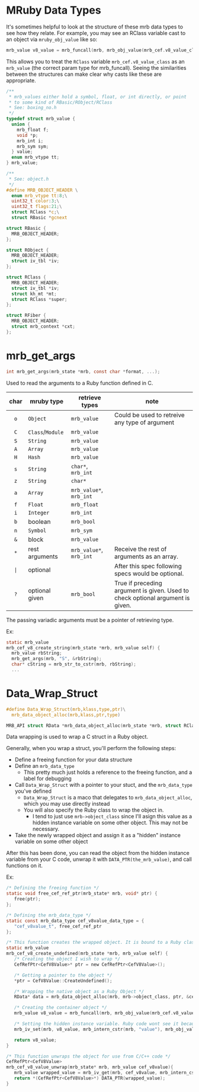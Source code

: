 MRuby Data Types
================

It's sometimes helpful to look at the structure of these mrb data types to see how they relate.
For example, you may see an RClass variable cast to an object via `mruby_obj_value` like so:

```C
mrb_value v8_value = mrb_funcall(mrb, mrb_obj_value(mrb_cef.v8_value_class), "new", 0);
```

This allows you to treat the `RClass` variable `mrb_cef.v8_value_class` as an `mrb_value`
(the correct param type for mrb_funcall). Seeing the similarities between the structures
can make clear why casts like these are appropriate.

```C
/**
 * mrb_values either hold a symbol, float, or int directly, or point
 * to some kind of RBasic/RObject/RClass
 * See: boxing_no.h
 */
typedef struct mrb_value {
  union {
    mrb_float f;
    void *p;
    mrb_int i;
    mrb_sym sym;
  } value;
  enum mrb_vtype tt;
} mrb_value;

/**
 * See: object.h
 */
#define MRB_OBJECT_HEADER \
  enum mrb_vtype tt:8;\
  uint32_t color:3;\
  uint32_t flags:21;\
  struct RClass *c;\
  struct RBasic *gcnext

struct RBasic {
  MRB_OBJECT_HEADER;
};

struct RObject {
  MRB_OBJECT_HEADER;
  struct iv_tbl *iv;
};

struct RClass {
  MRB_OBJECT_HEADER;
  struct iv_tbl *iv;
  struct kh_mt *mt;
  struct RClass *super;
};

struct RFiber {
  MRB_OBJECT_HEADER;
  struct mrb_context *cxt;
};
```

mrb_get_args
============

```C
int mrb_get_args(mrb_state *mrb, const char *format, ...);
```

Used to read the arguments to a Ruby function defined in C.

char|mruby type|retrieve types|note
:---:|----------|--------------|---
`o`|`Object`|`mrb_value`|Could be used to retreive any type of argument
`C`|`Class`/`Module`|`mrb_value`|
`S`|`String`|`mrb_value`|
`A`|`Array`|`mrb_value`|
`H`|`Hash`|`mrb_value`|
`s`|`String`|`char*`, `mrb_int`|
`z`|`String`|`char*`|
`a`|`Array`|`mrb_value*`, `mrb_int`|
`f`|`Float`|`mrb_float`|
`i`|`Integer`|`mrb_int`|
`b`|boolean|`mrb_bool`|
`n`|`Symbol`|`mrb_sym`|
`&`|block|`mrb_value`|
`*`|rest arguments|`mrb_value*`, `mrb_int`|Receive the rest of arguments as an array.
<code>&#124;</code>|optional||After this spec following specs would be optional.
`?`|optional given|`mrb_bool`|True if preceding argument is given. Used to check optional argument is given.

The passing variadic arguments must be a pointer of retrieving type.

Ex:

```C
static mrb_value
mrb_cef_v8_create_string(mrb_state *mrb, mrb_value self) {
  mrb_value rbString;
  mrb_get_args(mrb, "S", &rbString);
  char* cString = mrb_str_to_cstr(mrb, rbString);
  ...
```

Data_Wrap_Struct
================

```C
#define Data_Wrap_Struct(mrb,klass,type,ptr)\
  mrb_data_object_alloc(mrb,klass,ptr,type)
```

```C
MRB_API struct RData *mrb_data_object_alloc(mrb_state *mrb, struct RClass* klass, void *datap, const mrb_data_type *type);
```

Data wrapping is used to wrap a C struct in a Ruby object.

Generally, when you wrap a struct, you'll perform the following steps:

- Define a freeing function for your data structure
- Define an `mrb_data_type`
  + This pretty much just holds a reference to the freeing function, and a label for debugging
- Call `Data_Wrap_Struct` with a pointer to your stuct, and the `mrb_data_type` you've defined
  + `Data_Wrap_Struct` is a maco that delegates to `mrb_data_object_alloc`, which you may use directly instead
  + You will also specify the Ruby class to wrap the object in.
    - I tend to just use `mrb->object_class` since I'll asign this value as a
      hidden instance variable on some other object. This may not be necessary.
- Take the newly wrapped object and assign it as a "hidden" instance variable on some other object

After this has been done, you can read the object from the hidden instance variable
from your C code, unwrap it with `DATA_PTR(the_mrb_value)`, and call functions on it.

Ex:

```C
/* Defining the freeing function */
static void free_cef_ref_ptr(mrb_state* mrb, void* ptr) {
   free(ptr);
};

/* Defining the mrb_data_type */
static const mrb_data_type cef_v8value_data_type = {
   "cef_v8value_t", free_cef_ref_ptr
};

/* This function creates the wrapped object. It is bound to a Ruby class' method */
static mrb_value
mrb_cef_v8_create_undefined(mrb_state *mrb, mrb_value self) {
   /* Creating the object I wish to wrap */
   CefRefPtr<CefV8Value>* ptr = new CefRefPtr<CefV8Value>();

   /* Getting a pointer to the object */
   *ptr = CefV8Value::CreateUndefined();

   /* Wrapping the native object as a Ruby Object */
   RData* data = mrb_data_object_alloc(mrb, mrb->object_class, ptr, &cef_v8value_data_type);

   /* Creating the container object */
   mrb_value v8_value = mrb_funcall(mrb, mrb_obj_value(mrb_cef.v8_value_class), "new", 0);

   /* Setting the hidden instance variable. Ruby code wont see it because it doesn't start with '@' */
   mrb_iv_set(mrb, v8_value, mrb_intern_cstr(mrb, "value"), mrb_obj_value(data));

   return v8_value;
}

/* This function unwraps the object for use from C/C++ code */
CefRefPtr<CefV8Value>
mrb_cef_v8_value_unwrap(mrb_state* mrb, mrb_value cef_v8value){
   mrb_value wrapped_value = mrb_iv_get(mrb, cef_v8value, mrb_intern_cstr(mrb, "value"));
   return *(CefRefPtr<CefV8Value>*) DATA_PTR(wrapped_value);
}

```
